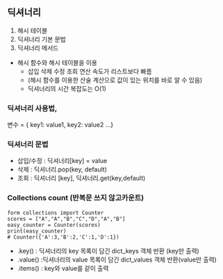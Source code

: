 ## 딕셔너리

1. 해시 테이블
2. 딕셔너리 기본 문법
3. 딕셔너리 메서드

* 해시 함수와 해시 테이블을 이용
  * 삽입 삭제 수정 조회 연산 속도가 리스트보다 빠름
  * (해시 함수를 이용한 산술 계산으로 값이 있는 위치를 바로 알 수 있음) 
  * 딕셔너리의 시간 복잡도는 O(1)

### 딕셔너리 사용법,

변수 = { key1: value1, key2: value2 ...}

### 딕셔너리 문법

* 삽입/수정 : 딕셔너리[key] = value
* 삭제 : 딕셔너리.pop(key, default)
* 조회 : 딕셔너리 [key],     딕셔너리.get(key,default)

### Collections count (반복문 쓰지 않고카운트)

```
form collections import Counter
scores = ["A","A","B","C","D","A","B"]
easy_counter = Counter(scores)
print(easy_counter)
# Counter({'A':3,'B':2,'C':1,'D':1})
```

* .key() : 딕셔너리의 key 목록이 담긴 dict_keys 객체 반환 (key만 출력)
* .value() :딕셔너리의 value 목록이 담긴 dict_values 객체 반환(value만 출력)
* .items() : key와 value를 같이 출력
